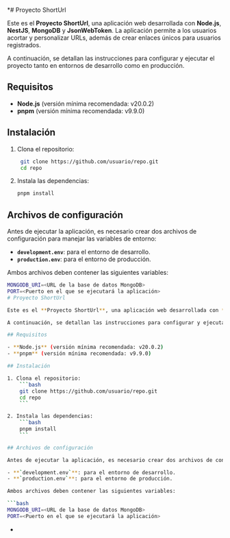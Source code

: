 *# Proyecto ShortUrl

Este es el **Proyecto ShortUrl**, una aplicación web desarrollada con **Node.js**, **NestJS**, **MongoDB** y **JsonWebToken**. La aplicación permite a los usuarios acortar y personalizar URLs, además de crear enlaces únicos para usuarios registrados.

A continuación, se detallan las instrucciones para configurar y ejecutar el proyecto tanto en entornos de desarrollo como en producción.

## Requisitos

- **Node.js** (versión mínima recomendada: v20.0.2)
- **pnpm** (versión mínima recomendada: v9.9.0)

## Instalación

1. Clona el repositorio:

   ```bash
    git clone https://github.com/usuario/repo.git
    cd repo
   ```

2. Instala las dependencias:
   ```bash
   pnpm install
   ```

## Archivos de configuración

Antes de ejecutar la aplicación, es necesario crear dos archivos de configuración para manejar las variables de entorno:

- **`development.env`**: para el entorno de desarrollo.
- **`production.env`**: para el entorno de producción.

Ambos archivos deben contener las siguientes variables:

````bash
MONGODB_URI=<URL de la base de datos MongoDB>
PORT=<Puerto en el que se ejecutará la aplicación>
# Proyecto ShortUrl

Este es el **Proyecto ShortUrl**, una aplicación web desarrollada con **Node.js**, **NestJS**, **MongoDB** y **JsonWebToken**. La aplicación permite a los usuarios acortar y personalizar URLs, además de crear enlaces únicos para usuarios registrados.

A continuación, se detallan las instrucciones para configurar y ejecutar el proyecto tanto en entornos de desarrollo como en producción.

## Requisitos

- **Node.js** (versión mínima recomendada: v20.0.2)
- **pnpm** (versión mínima recomendada: v9.9.0)

## Instalación

1. Clona el repositorio:
    ```bash
    git clone https://github.com/usuario/repo.git
    cd repo
    ```

2. Instala las dependencias:
    ```bash
    pnpm install
    ```

## Archivos de configuración

Antes de ejecutar la aplicación, es necesario crear dos archivos de configuración para manejar las variables de entorno:

- **`development.env`**: para el entorno de desarrollo.
- **`production.env`**: para el entorno de producción.

Ambos archivos deben contener las siguientes variables:

```bash
MONGODB_URI=<URL de la base de datos MongoDB>
PORT=<Puerto en el que se ejecutará la aplicación>
````
*